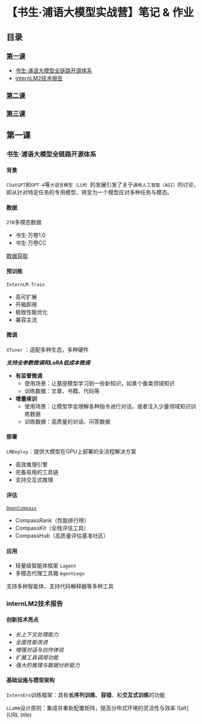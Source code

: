 # 【书生·浦语大模型实战营】笔记 & 作业
## 目录
### [第一课](#第一课)
* [书生·浦语大模型全链路开源体系](#书生·浦语大模型全链路开源体系 )
* [internLM2技术报告](#internLM2技术报告)
### [第二课](#第二课)
### [第三课](#第三课)  






## 第一课
### 书生·浦语大模型全链路开源体系
#### 背景
`ChatGPT`和`GPT-4`等`大语言模型（LLM）`的发展引发了关于`通用人工智能（AGI）`的讨论，即从针对特定任务的专用模型，转变为一个模型应对多种任务与模态。
#### 数据
`2TB`多模态数据 
* 书生·万卷1.0
* 书生·万卷CC
   
[数据获取](https://opendatalab.org.cn/)

#### 预训练
`InternLM-Train`
* 高可扩展
* 开箱即用
* 极致性能优化
* 兼容主流

#### 微调
`XTuner`  ：适配多种生态，多种硬件
  
***支持全参数微调和LoRA低成本微调***
* **有监督微调**
  * 使用场景：让基座模型学习到一些新知识，如某个垂类领域知识
  * 训练数据：文章、书籍、代码等
* **增量续训**
  * 使用场景：让模型学会理解各种指令进行对话，或者注入少量领域知识训练数据
  * 训练数据：高质量的对话、问答数据

#### 部署
`LMDeploy`：提供大模型在GPU上部署的全流程解决方案

* 高效推理引擎
* 完备易用的工具链
* 支持交互式推理

#### 评估
[`OpenCompass`](https://opencompass.org.cn/)
* CompassRank（性能排行榜）
* CompassKit（全栈评估工具）
* CompassHub（高质量评估基准社区）

#### 应用
* 轻量级智能体框架 `Lagent`
* 多模态代理工具箱 `AgentLego`
  
支持多种智能体，支持代码解释器等多种工具




  

### internLM2技术报告
#### 创新技术亮点
* *长上下文处理能力*
* *全面性能改进*
* *增强对话与创作体验*
* *扩展工具调用功能*
* *强大的推理与数据分析能力*
#### 基础设施与模型架构
`InternEro`训练框架：具有**长序列训练**、**容错**、和**交互式训练**的功能
  
`LLaMA`设计原则：集成并重新配置矩阵，提高分布式环境的灵活性与效率
![alt](URL title)








